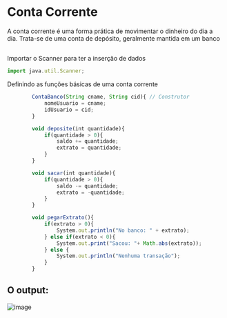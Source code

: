 # Conta Corrente
A conta corrente é uma forma prática de movimentar o dinheiro do dia a dia. Trata-se de uma conta de depósito, geralmente mantida em um banco

##

Importar o Scanner para ter a inserção de dados

```javascript
import java.util.Scanner;
```
Definindo as funções básicas de uma conta corrente
```javascript
        ContaBanco(String cname, String cid){ // Construtor
            nomeUsuario = cname;
            idUsuario = cid;
        }

        void deposite(int quantidade){
            if(quantidade > 0){
                saldo += quantidade;
                extrato = quantidade;
            }
        }

        void sacar(int quantidade){
            if(quantidade > 0){
                saldo -= quantidade;
                extrato = -quantidade;
            }
        }

        void pegarExtrato(){ 
            if(extrato > 0){
                System.out.println("No banco: " + extrato);
            } else if(extrato < 0){
                System.out.print("Sacou: "+ Math.abs(extrato));
            } else {
                System.out.println("Nenhuma transação");
            }
        }
```
## O output:
![image](https://user-images.githubusercontent.com/106561653/180302813-878eca84-fa3c-4770-a886-9ab2c749816e.png)
